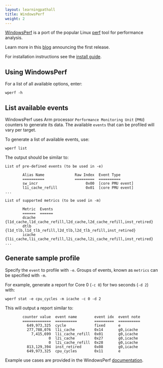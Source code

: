 ```yaml
---
layout: learningpathall
title: WindowsPerf
weight: 2
---
```

[WindowsPerf](https://gitlab.com/Linaro/WindowsPerf/windowsperf) is a port of the popular Linux [perf](https://perf.wiki.kernel.org) tool for performance analysis.

Learn more in this [blog](https://community.arm.com/arm-community-blogs/b/infrastructure-solutions-blog/posts/announcing-windowsperf) announcing the first release.

For installation instructions see the [install guide](/install-guides/wperf).

## Using WindowsPerf

For a list of all available options, enter:
```command
wperf -h
```

## List available events

WindowsPerf uses Arm processor `Performance Monitoring Unit` (`PMU`) counters to generate its data. The available `events` that can be profiled will vary per target.

To generate a list of available events, use:
```command
wperf list
```

The output should be similar to:

```output
List of pre-defined events (to be used in -e)

        Alias Name              Raw Index  Event Type
        ==========              =========  ==========
        sw_incr                      0x00  [core PMU event]
        l1i_cache_refill             0x01  [core PMU event]
...

List of supported metrics (to be used in -m)

        Metric  Events
        ======  ======
        dcache  {l1d_cache,l1d_cache_refill,l2d_cache,l2d_cache_refill,inst_retired}
        dtlb    {l1d_tlb,l1d_tlb_refill,l2d_tlb,l2d_tlb_refill,inst_retired}
        icache  {l1i_cache,l1i_cache_refill,l2i_cache,l2i_cache_refill,inst_retired}
...
```

## Generate sample profile

Specify the `event` to profile with `-e`. Groups of events, known as `metrics` can be specified with `-m`.

For example, generate a report for Core 0 (`-c 0`) for two seconds (`-d 2`) with:
```command
wperf stat -e cpu_cycles -m icache -c 0 -d 2
```
This will output a report similar to:
```output
        counter value  event name        event idx  event note
        =============  ==========        =========  ==========
          649,973,325  cycle             fixed      e
          277,788,076  l1i_cache         0x14       g0,icache
            7,415,699  l1i_cache_refill  0x01       g0,icache
                    0  l2i_cache         0x27       g0,icache
                    0  l2i_cache_refill  0x28       g0,icache
          813,129,394  inst_retired      0x08       g0,icache
          649,973,325  cpu_cycles        0x11       e
```
Example use cases are provided in the WindowsPerf [documentation](https://gitlab.com/Linaro/WindowsPerf/windowsperf/-/blob/main/wperf/README.md#counting-model).
